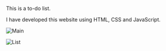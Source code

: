 This is a to-do list.

I have developed this website using HTML, CSS and JavaScript.

![Main](https://user-images.githubusercontent.com/66863493/153579896-9ddcca85-aefe-4c4c-86f3-259880dbf284.jpeg)

![List](https://user-images.githubusercontent.com/66863493/153579870-46b87cd2-e8d0-4f2d-83ac-368d4070453c.jpeg)




